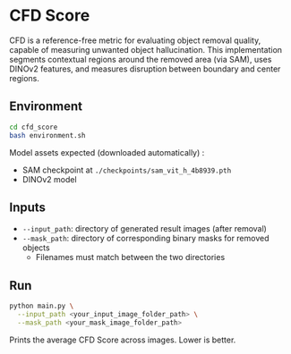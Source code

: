 CFD Score
=========

CFD is a reference-free metric for evaluating object removal quality, capable of measuring unwanted object hallucination.
This implementation segments contextual regions around the removed area (via SAM), uses DINOv2 features,
and measures disruption between boundary and center regions.

Environment
-----------

```bash
cd cfd_score
bash environment.sh
```

Model assets expected (downloaded automatically) :
- SAM checkpoint at `./checkpoints/sam_vit_h_4b8939.pth`
- DINOv2 model

Inputs
------

- `--input_path`: directory of generated result images (after removal)
- `--mask_path`: directory of corresponding binary masks for removed objects
  - Filenames must match between the two directories


Run
---

```bash
python main.py \
  --input_path <your_input_image_folder_path> \
  --mask_path <your_mask_image_folder_path>
```

Prints the average CFD Score across images. Lower is better.


